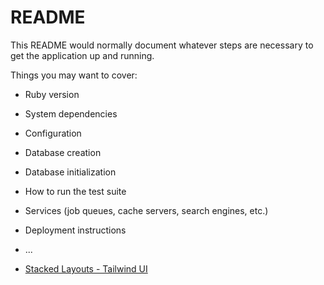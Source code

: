 # README

This README would normally document whatever steps are necessary to get the
application up and running.

Things you may want to cover:

* Ruby version

* System dependencies

* Configuration

* Database creation

* Database initialization

* How to run the test suite

* Services (job queues, cache servers, search engines, etc.)

* Deployment instructions

* ...

- [Stacked Layouts - Tailwind UI](https://tailwindui.com/components/application-ui/application-shells/stacked#component-10058606cac5398d7fa2c73b64089874)
